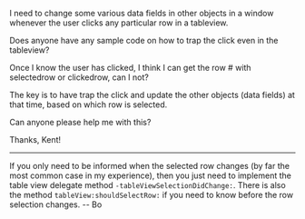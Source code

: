 I need to change some various data fields in other objects in a window whenever the user clicks any particular row in a tableview.

Does anyone have any sample code on how to trap the click even in the tableview?

Once I know the user has clicked, I think I can get the row # with selectedrow or clickedrow, can I not?

The key is to have trap the click and update the other objects (data fields) at that time, based on which row is selected.

Can anyone please help me with this?

Thanks,
Kent!

----

If you only need to be informed when the selected row changes (by far the most common case in my experience),  then you just need to implement the table view delegate method <code>-tableViewSelectionDidChange:</code>.  There is also the method <code>tableView:shouldSelectRow:</code> if you need to know before the row selection changes.  -- Bo